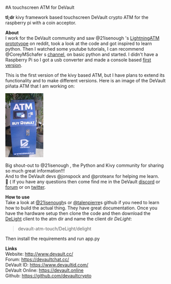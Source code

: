 #A touchscreen ATM for DeVault

**tl;dr**
kivy framework based touchscreen DeVault crypto ATM for the raspberry pi with a
coin acceptor.

**About**  
I work for the DeVault community and saw @21isenough 's [LightningATM prototyope](https://github.com/21isenough/LightningATM) on reddit, took a look at the code and got inspired  to learn python. Then I watched some youtube tutorials, I can recommend @CoreyMSchafer s [channel](https://www.youtube.com/channel/UCCezIgC97PvUuR4_gbFUs5g),
on basic python and started. I didn't have a Raspberry Pi so I got a
usb converter and made a console based [first version](https://github.com/pppest/devault-atm).  

This is the first version of the kivy based ATM, but I have plans to extend its functionality and to make different versions.
Here is an image of the DeVault piñata ATM that I am working on:  

![DeVault ATM](https://github.com/pppest/devault-atm-touch/blob/master/images/devault-atm-touch-pinnata.jpg)


Big shout-out to @21isenough , the Python and Kivy community for sharing so much great information!!!  
And to the DeVault devs @jonspock and @proteanx for helping me learn.  
:beers:
(
If you have any questions then come find me in the DeVault [discord](https://discordapp.com/invite/JnRZ7BB) or [forum](https://devaultchat.cc/) or on [twitter](https://twitter.com/pestdesmadre).

**How to use**  
Take a look at [@21isenough](https://github.com/21isenough/LightningATM)s or [@talenpierre](https://github.com/talentpierre/KivyLightningATM_Repo/tree/master/LightningATM_Kivy_Separate)s github if you need to learn how to build the actual thing. They have great documentation.
Once you have the hardware setup then clone the code and then download the [DeLight](https://github.com/devaultcrypto/DeLight/releases) client to the atm dir and name the client dir *DeLight*:
> devault-atm-touch/DeLight/delight


Then install the requirements and run app.py

**Links**  
Website: http://www.devault.cc/  
Forum: https://devaultchat.cc/  
DeVault ID: https://www.devaultid.com/  
DeVault Online: https://devault.online  
Github: https://github.com/devaultcrypto  
